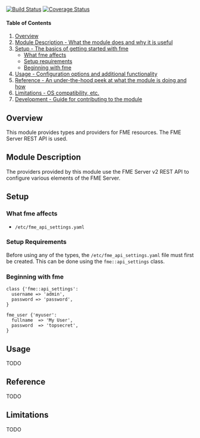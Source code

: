 [![Build Status](https://img.shields.io/travis/OrdnanceSurvey/puppet-fme.svg)](https://travis-ci.org/OrdnanceSurvey/puppet-fme)
[![Coverage Status](https://img.shields.io/coveralls/OrdnanceSurvey/puppet-fme.svg)](https://coveralls.io/github/OrdnanceSurvey/puppet-fme)

#### Table of Contents

1. [Overview](#overview)
2. [Module Description - What the module does and why it is useful](#module-description)
3. [Setup - The basics of getting started with fme](#setup)
    * [What fme affects](#what-fme-affects)
    * [Setup requirements](#setup-requirements)
    * [Beginning with fme](#beginning-with-fme)
4. [Usage - Configuration options and additional functionality](#usage)
5. [Reference - An under-the-hood peek at what the module is doing and how](#reference)
5. [Limitations - OS compatibility, etc.](#limitations)
6. [Development - Guide for contributing to the module](#development)

## Overview

This module provides types and providers for FME resources.  The FME Server REST API is used.

## Module Description

The providers provided by this module use the FME Server v2 REST API to configure various elements of the FME Server.

## Setup

### What fme affects

* `/etc/fme_api_settings.yaml`

### Setup Requirements

Before using any of the types, the `/etc/fme_api_settings.yaml` file must first be created.  This can be done using the `fme::api_settings` class.

### Beginning with fme

```
class {'fme::api_settings':
  username => 'admin',
  password => 'password',
}

fme_user {'myuser':
  fullname  => 'My User',
  password  => 'topsecret',
}
```

## Usage

TODO

## Reference

TODO

## Limitations

TODO

